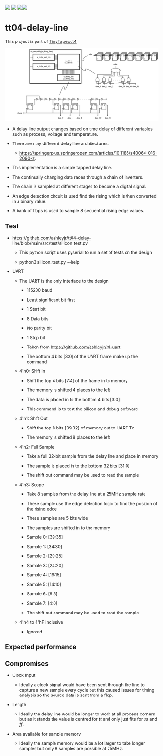 ![](../../workflows/gds/badge.svg) ![](../../workflows/docs/badge.svg) ![](../../workflows/wokwi_test/badge.svg)![](../../workflows/test/badge.svg)

# tt04-delay-line

This project is part of [TinyTapeout4](https://github.com/TinyTapeout/tt04-submission-template)

![](doc/tt_um_ashleyjr_delay_line.png)


- A delay line output changes based on time delay of different variables such as process, voltage and temperature.

- There are may different delay line architectures.

   - https://springerplus.springeropen.com/articles/10.1186/s40064-016-2090-z. 

- This implementation is a simple tapped delay line.

- The continually changing data races through a chain of inverters.

- The chain is sampled at different stages to become a digital signal.

- An edge detection circuit is used find the rising which is then converted in a binary value.

- A bank of flops is used to sample 8 sequential rising edge values.


## Test

- https://github.com/ashleyjr/tt04-delay-line/blob/main/src/test/silicon_test.py

   - This python script uses pyserial to run a set of tests on the design

   - python3 silicon_test.py --help

- UART

   - The UART is the only interface to the design
   
      - 115200 baud
      
      - Least significant bit first
      
      - 1 Start bit
      
      - 8 Data bits
      
      - No parity bit
      
      - 1 Stop bit
      
      - Taken from https://github.com/ashleyjr/rtl-uart
      
      - The bottom 4 bits [3:0] of the UART frame make up the command
   
   - 4'h0: Shift In
   
      - Shift the top 4 bits [7:4] of the frame in to memory
      
      - The memory is shifted 4 places to the left
      
      - The data is placed in to the bottom 4 bits [3:0]
      
      - This command is to test the silicon and debug software
   
   - 4'h1: Shift Out
   
      - Shift the top 8 bits [39:32] of memory out to UART Tx
      
      - The memory is shifted 8 places to the left 
   
   - 4'h2: Full Sample
   
      - Take a full 32-bit sample from the delay line and place in memory
      
      - The sample is placed in to the bottom 32 bits [31:0]
      
      - The shift out command may be used to read the sample
   
   - 4'h3: Scope
   
      - Take 8 samples from the delay line at a 25MHz sample rate
   
      - These sample use the edge detection logic to find the position of the rising edge 
   
      - These samples are 5 bits wide
      
      - The samples are shifted in to the memory
      
      - Sample 0: [39:35]
      - Sample 1: [34:30]
      - Sample 2: [29:25]
      - Sample 3: [24:20]
      - Sample 4: [19:15]
      - Sample 5: [14:10]
      - Sample 6: [9:5]
      - Sample 7: [4:0]
      
      - The shift out command may be used to read the sample
   
   - 4'h4 to 4'hF inclusive
   
      - Ignored

## Expected performance 

## Compromises

- Clock Input

   - Ideally a clock signal would have been sent through the line to capture a new sample every cycle but this caused issues for timing analysis so the source data is sent from a flop.

- Length

   - Ideally the delay line would be longer to work at all process corners but as it stands the value is centred for *tt* and only just fits for *ss* and *ff*.

- Area available for sample memory

   - Ideally the sample memory would be a lot larger to take longer samples but only 8 samples are possible at 25MHz.
 

